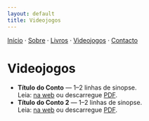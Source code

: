 ```yaml
---
layout: default
title: Videojogos
---
```

[Início](index.md) · [Sobre](sobre.md) · [Livros](livros.md) · [Videojogos](videojogos.md) · [Contacto](contacto.md)

# Videojogos

- **Título do Conto** — 1–2 linhas de sinopse.  
  Leia: [na web](#) ou descarregue [PDF](#).
- **Título do Conto 2** — 1–2 linhas de sinopse.  
  Leia: [na web](#) ou descarregue [PDF](#).

<!--
Sugestão de organização:
- Para publicar o conto completo, crie um ficheiro novo, por exemplo `conto-titulo.md`,
  e ligue o link "na web" acima para esse ficheiro.
- Se preferir PDFs, carregue o ficheiro na pasta /assets (crie-a) e aponte o link.
-->
